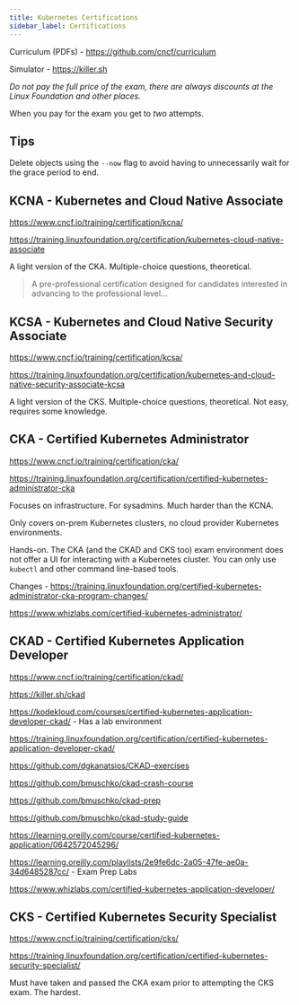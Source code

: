 ```yaml
---
title: Kubernetes Certifications
sidebar_label: Certifications
---
```


Curriculum (PDFs) - https://github.com/cncf/curriculum

Simulator - https://killer.sh

_Do not pay the full price of the exam, there are always discounts at the Linux Foundation and other places._

When you pay for the exam you get to _two_ attempts.

## Tips

Delete objects using the `--now` flag to avoid having to unnecessarily wait for the grace period to end.

## KCNA - Kubernetes and Cloud Native Associate

https://www.cncf.io/training/certification/kcna/

https://training.linuxfoundation.org/certification/kubernetes-cloud-native-associate

A light version of the CKA. Multiple-choice questions, theoretical.

> A pre-professional certification designed for candidates interested in advancing to the professional level...

## KCSA - Kubernetes and Cloud Native Security Associate

https://www.cncf.io/training/certification/kcsa/

https://training.linuxfoundation.org/certification/kubernetes-and-cloud-native-security-associate-kcsa

A light version of the CKS. Multiple-choice questions, theoretical. Not easy, requires some knowledge.

## CKA - Certified Kubernetes Administrator

https://www.cncf.io/training/certification/cka/

https://training.linuxfoundation.org/certification/certified-kubernetes-administrator-cka

Focuses on infrastructure. For sysadmins. Much harder than the KCNA.

Only covers on-prem Kubernetes clusters, no cloud provider Kubernetes environments.

Hands-on. The CKA (and the CKAD and CKS too) exam environment does not offer a UI for interacting with a Kubernetes cluster. You can only use `kubectl` and other command line-based tools.

Changes - https://training.linuxfoundation.org/certified-kubernetes-administrator-cka-program-changes/

https://www.whizlabs.com/certified-kubernetes-administrator/

## CKAD - Certified Kubernetes Application Developer

https://www.cncf.io/training/certification/ckad/

https://killer.sh/ckad

https://kodekloud.com/courses/certified-kubernetes-application-developer-ckad/ - Has a lab environment

https://training.linuxfoundation.org/certification/certified-kubernetes-application-developer-ckad/

https://github.com/dgkanatsios/CKAD-exercises

https://github.com/bmuschko/ckad-crash-course

https://github.com/bmuschko/ckad-prep

https://github.com/bmuschko/ckad-study-guide

https://learning.oreilly.com/course/certified-kubernetes-application/0642572045296/

https://learning.oreilly.com/playlists/2e9fe6dc-2a05-47fe-ae0a-34d6485287cc/ - Exam Prep Labs

https://www.whizlabs.com/certified-kubernetes-application-developer/

## CKS - Certified Kubernetes Security Specialist

https://www.cncf.io/training/certification/cks/

https://training.linuxfoundation.org/certification/certified-kubernetes-security-specialist/

Must have taken and passed the CKA exam prior to attempting the CKS exam. The hardest.
